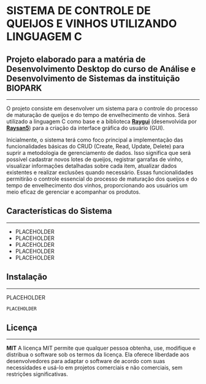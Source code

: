 # SISTEMA DE CONTROLE DE QUEIJOS E VINHOS UTILIZANDO LINGUAGEM C
## Projeto elaborado para a matéria de Desenvolvimento Desktop do curso de Análise e Desenvolvimento de Sistemas da instituição BIOPARK
---
O projeto consiste em desenvolver um sistema para o controle do processo de maturação de queijos e do tempo de envelhecimento de vinhos. Será utilizado a linguagem C como base e a biblioteca [**Raygui**](https://github.com/raysan5/raygui) (desenvolvida por [**Raysan5**](https://github.com/raysan5)) para a criação da interface gráfica do usuário (GUI).

Inicialmente, o sistema terá como foco principal a implementação das funcionalidades básicas do CRUD (Create, Read, Update, Delete) para suprir a metodologia de gerenciamento de dados. Isso significa que será possível cadastrar novos lotes de queijos, registrar garrafas de vinho, visualizar informações detalhadas sobre cada item, atualizar dados existentes e realizar exclusões quando necessário. Essas funcionalidades permitirão o controle essencial do processo de maturação dos queijos e do tempo de envelhecimento dos vinhos, proporcionando aos usuários um meio eficaz de gerenciar e acompanhar os produtos. 
## Características do Sistema
---
- PLACEHOLDER
- PLACEHOLDER
- PLACEHOLDER
- PLACEHOLDER
- PLACEHOLDER


## Instalação
---
PLACEHOLDER

```sh
PLACEHOLDER
```

## Licença
---
**MIT**
A licença MIT permite que qualquer pessoa obtenha, use, modifique e distribua o software sob os termos da licença. Ela oferece liberdade aos desenvolvedores para adaptar o software de acordo com suas necessidades e usá-lo em projetos comerciais e não comerciais, sem restrições significativas.
